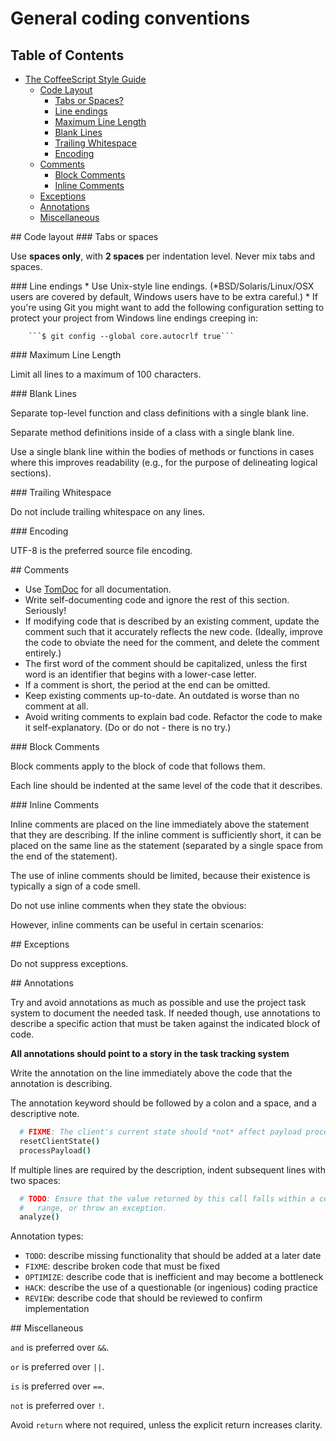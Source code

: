 # General coding conventions

## Table of Contents

* [The CoffeeScript Style Guide](#guide)
    * [Code Layout](#code_layout)
        * [Tabs or Spaces?](#tabs_or_spaces)
        * [Line endings](#line_endings)
        * [Maximum Line Length](#maximum_line_length)
        * [Blank Lines](#blank_lines)
        * [Trailing Whitespace](#trailing_whitespace)
        * [Encoding](#encoding)
    * [Comments](#comments)
        * [Block Comments](#block_comments)
        * [Inline Comments](#inline_comments)
    * [Exceptions](#exceptions)
    * [Annotations](#annotations)
    * [Miscellaneous](#miscellaneous)

<a name="code_layout"/>
## Code layout

<a name="tabs_or_spaces"/>
### Tabs or spaces

Use **spaces only**, with **2 spaces** per indentation level. Never mix tabs and spaces.

<a name="line_endings"/>
### Line endings
* Use Unix-style line endings. (*BSD/Solaris/Linux/OSX users are covered by default,
  Windows users have to be extra careful.)
    * If you're using Git you might want to add the following
    configuration setting to protect your project from Windows line
    endings creeping in:

        ```$ git config --global core.autocrlf true```

<a name="maximum_line_length"/>
### Maximum Line Length

Limit all lines to a maximum of 100 characters.

<a name="blank_lines"/>
### Blank Lines

Separate top-level function and class definitions with a single blank line.

Separate method definitions inside of a class with a single blank line.

Use a single blank line within the bodies of methods or functions in cases where this improves
readability (e.g., for the purpose of delineating logical sections).

<a name="trailing_whitespace"/>
### Trailing Whitespace

Do not include trailing whitespace on any lines.

<a name="encoding"/>
### Encoding

UTF-8 is the preferred source file encoding.

<a name="comments"/>
## Comments

* Use [TomDoc](http://tomdoc.org/) for all documentation.
* Write self-documenting code and ignore the rest of this section. Seriously!
* If modifying code that is described by an existing comment, update the comment such that it
  accurately reflects the new code. (Ideally, improve the code to obviate the need for the comment,
  and delete the comment entirely.)
* The first word of the comment should be capitalized, unless the first word is an identifier
  that begins with a lower-case letter.
* If a comment is short, the period at the end can be omitted.
* Keep existing comments up-to-date. An outdated is worse than no comment at all.
* Avoid writing comments to explain bad code. Refactor the code to
  make it self-explanatory. (Do or do not - there is no try.)

<a name="block_comments"/>
### Block Comments

Block comments apply to the block of code that follows them.

Each line should be indented at the same level of the code that it describes.

<a name="inline_comments"/>
### Inline Comments

Inline comments are placed on the line immediately above the statement that they are describing.
If the inline comment is sufficiently short, it can be placed on the same line as the statement
(separated by a single space from the end of the statement).

The use of inline comments should be limited, because their existence is typically a sign of a code smell.

Do not use inline comments when they state the obvious:

However, inline comments can be useful in certain scenarios:

<a name="exceptions"/>
## Exceptions

Do not suppress exceptions.

<a name="annotations"/>
## Annotations

Try and avoid annotations as much as possible and use the project task system to document
the needed task.
If needed though, use annotations to describe a specific action that must be taken against the
indicated block of code.

**All annotations should point to a story in the task tracking system**

Write the annotation on the line immediately above the code that the annotation is describing.

The annotation keyword should be followed by a colon and a space, and a descriptive note.

```coffeescript
  # FIXME: The client's current state should *not* affect payload processing.
  resetClientState()
  processPayload()
```

If multiple lines are required by the description, indent subsequent lines with two spaces:

```coffeescript
  # TODO: Ensure that the value returned by this call falls within a certain
  #   range, or throw an exception.
  analyze()
```

Annotation types:

- `TODO`: describe missing functionality that should be added at a later date
- `FIXME`: describe broken code that must be fixed
- `OPTIMIZE`: describe code that is inefficient and may become a bottleneck
- `HACK`: describe the use of a questionable (or ingenious) coding practice
- `REVIEW`: describe code that should be reviewed to confirm implementation

<a name="miscellaneous"/>
## Miscellaneous

`and` is preferred over `&&`.

`or` is preferred over `||`.

`is` is preferred over `==`.

`not` is preferred over `!`.

Avoid `return` where not required, unless the explicit return increases clarity.
